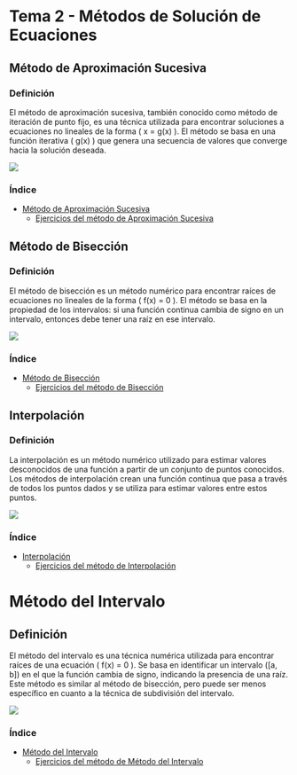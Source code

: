 # Tema 2 - Métodos de Solución de Ecuaciones

## Método de Aproximación Sucesiva
### Definición
El método de aproximación sucesiva, también conocido como método de iteración de punto fijo, es una técnica utilizada para encontrar soluciones a ecuaciones no lineales de la forma \( x = g(x) \). El método se basa en una función iterativa \( g(x) \) que genera una secuencia de valores que converge hacia la solución deseada.

![](https://github.com/Mexta46/Metodos_Numericos_Tema4/blob/main/Imagenes/Imagenes_tema2/aprox.png)

### Índice
- [Método de Aproximación Sucesiva](Metodo_de_aproximacion_sucesiva/Metodo_de_aproximacion_sucesiva.md)
  - [Ejercicios del método de Aproximación Sucesiva](Metodo_de_aproximacion_sucesiva/Codigos)

## Método de Bisección
### Definición
El método de bisección es un método numérico para encontrar raíces de ecuaciones no lineales de la forma \( f(x) = 0 \). El método se basa en la propiedad de los intervalos: si una función continua cambia de signo en un intervalo, entonces debe tener una raíz en ese intervalo.

![](https://github.com/Mexta46/Metodos_Numericos_Tema4/blob/main/Imagenes/Imagenes_tema2/biseccion.png)

### Índice
- [Método de Bisección](Metodo_de_biseccion/Metodo_de_biseccion.md)
  - [Ejercicios del método de Bisección](Metodo_de_biseccion/Codigos)
 
## Interpolación
### Definición
La interpolación es un método numérico utilizado para estimar valores desconocidos de una función a partir de un conjunto de puntos conocidos. Los métodos de interpolación crean una función continua que pasa a través de todos los puntos dados y se utiliza para estimar valores entre estos puntos.

![](https://github.com/Mexta46/Metodos_Numericos_Tema4/blob/main/Imagenes/Imagenes_tema2/interpolacion.jpg)

### Índice
- [Interpolación](Metodo_de_interpolacion/Metodo_de_interpolacion.md)
  - [Ejercicios del método de Interpolación](Metodo_de_interpolacio/Codigos/Codigos/Metodo_de_interpolacion)
 
# Método del Intervalo
## Definición
El método del intervalo es una técnica numérica utilizada para encontrar raíces de una ecuación \( f(x) = 0 \). Se basa en identificar un intervalo \([a, b]\) en el que la función cambia de signo, indicando la presencia de una raíz. Este método es similar al método de bisección, pero puede ser menos específico en cuanto a la técnica de subdivisión del intervalo.

![](https://github.com/Mexta46/Metodos_Numericos_Tema4/blob/main/Imagenes/Imagenes_tema2/intervalo.jpg)

### Índice
- [Método del Intervalo](Metodo_de_intervalo/Metodo_de_intervalo.md)
  - [Ejercicios del método de Método del Intervalo](Metodo_de_intervalo/Codigos/Metodo_de_intervalo)
